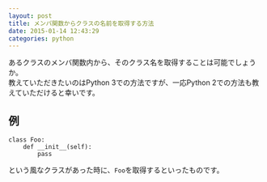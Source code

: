 ```yaml
---
layout: post
title: メンバ関数からクラスの名前を取得する方法
date: 2015-01-14 12:43:29
categories: python
---
```

<!-- {% raw %} -->
<p>あるクラスのメンバ関数内から、そのクラス名を取得することは可能でしょうか。<br>
教えていただきたいのはPython 3での方法ですが、一応Python 2での方法も教えていただけると幸いです。</p>

<h2>例</h2>

<pre class="lang-py prettyprint-override"><code>class Foo:
    def __init__(self):
        pass
</code></pre>

<p>という風なクラスがあった時に、<code>Foo</code>を取得するといったものです。</p>
<!-- {% endraw %} -->
